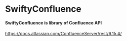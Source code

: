 # SwiftyConfluence

#### SwiftyConfluence is library of Confluence API

https://docs.atlassian.com/ConfluenceServer/rest/6.15.4/
